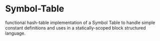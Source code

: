 # Symbol-Table
functional hash-table implementation of a Symbol Table to handle simple constant definitions and uses in a statically-scoped block structured language.
